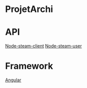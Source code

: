 # ProjetArchi

# API
 [Node-steam-client](https://github.com/DoctorMcKay/node-steam-client)
 [Node-steam-user](https://github.com/DoctorMcKay/node-steam-user)

# Framework
 [Angular](https://angular.io/)
